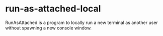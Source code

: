 # run-as-attached-local
RunAsAttached is a program to locally run a new terminal as another user without spawning a new console window.
